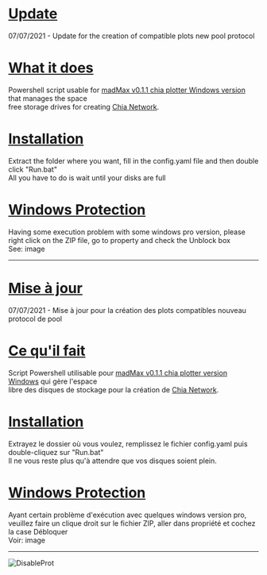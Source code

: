 # <u>Update</u>
07/07/2021 - Update for the creation of compatible plots new pool protocol

# <u>What it does</u>
Powershell script usable for <a href="https://github.com/stotiks/chia-plotter/releases" target="_blank" />madMax v0.1.1 chia plotter Windows version</a> that manages the space<br>
free storage drives for creating <a href="https://www.chia.net/" target="_blank" />Chia Network</a>.

# <u>Installation</u>
Extract the folder where you want, fill in the config.yaml file and then double click "Run.bat"<br>
All you have to do is wait until your disks are full

# <u>Windows Protection</u>
Having some execution problem with some windows pro version, please right click on the ZIP file, go to property and check the Unblock box<br> 
See: image

----------------------------------------------------------------------------------------------------------------------------------------------------------------
# <u>Mise à jour</u>
07/07/2021 - Mise à jour pour la création des plots compatibles nouveau protocol de pool

# <u>Ce qu'il fait</u>
Script Powershell utilisable pour <a href="https://github.com/stotiks/chia-plotter/releases" target="_blank" />madMax v0.1.1 chia plotter version Windows</a> qui gère l'espace<br> 
libre des disques de stockage pour la création de <a href="https://www.chia.net/" target="_blank" />Chia Network</a>.

# <u>Installation</u>
Extrayez le dossier où vous voulez, remplissez le fichier config.yaml puis double-cliquez sur "Run.bat"<br>
Il ne vous reste plus qu'à attendre que vos disques soient plein.

# <u>Windows Protection</u>
Ayant certain problème d'exécution avec quelques windows version pro, veuillez faire un clique droit sur le fichier ZIP, aller dans propriété et cochez la case Débloquer<br>
Voir: image

----------------------------------------------------------------------------------------------------------------------------------------------------------------

![DisableProt](https://user-images.githubusercontent.com/3422040/125165342-d59b4980-e196-11eb-90cc-275f020a66ad.png)
